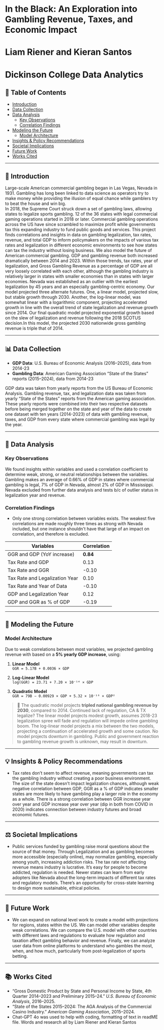 
# In the Black: An Exploration into Gambling Revenue, Taxes, and Economic Impact
# Liam Riener and Kieran Santos
# Dickinson College Data Analytics

## 📑 Table of Contents

- [Introduction](#-introduction)
- [Data Collection](#-data-collection)
- [Data Analysis](#-data-analysis)
  - [Key Observations](#key-observations)
  - [Correlation Findings](#correlation-findings)
- [Modeling the Future](#-modeling-the-future)
  - [Model Architecture](#model-architecture)
- [Insights & Policy Recommendations](#-insights--policy-recommendations)
- [Societal Implications](#-societal-implications)
- [Future Work](#-future-work)
- [Works Cited](#-works-cited)

---

## 📘 Introduction

Large-scale American commercial gambling began in Las Vegas, Nevada in 1931. Gambling has long been linked to data science as operators try to make money while providing the illusion of equal chance while gamblers try to beat the house and win big.  
In 2018, the Supreme Court struck down a set of gambling laws, allowing states to legalize sports gambling. 12 of the 36 states with legal commercial gaming operations started in 2018 or later. Commercial gambling operations across the US have since scrambled to maximize profit while governments tax this expanding industry to fund public goods and services. 
This project finds correlations and insights in data on gambling legalization, tax rates, revenue, and total GDP to inform policymakers on the impacts of various tax rates and legalization in different economic environments to see how states can tax the industry without losing business. We also model the future of American commercial gambling.
GDP and gambling revenue both increased dramatically between 2014 and 2023. Within those trends, tax rates, year of legalization, and Gross Gambling Revenue as a percentage of GDP are all very loosely correlated with each other, although the gambling industry is relatively larger in states with smaller economies than in states with larger economies. Nevada was established as an outlier with the earliest legalization by 45 years and an especially gambling-centric economy. 
Our model projected three alternate futures. One, a linear model, projected slow, but stable growth through 2030. Another, the log-linear model, was somewhat linear with a logarithmic component, projecting accelerated growth in line with the overall trend of state legalization and revenue growth since 2014. Our final quadratic model projected exponential growth based on the slew of legalization and revenue following the 2018 SCOTUS decision.In this model, the projected 2030 nationwide gross gambling revenue is triple that of 2014.


---

## 📊 Data Collection

- **GDP Data**: U.S. Bureau of Economic Analysis (2016–2025), data from 2014-23
- **Gambling Data**: American Gaming Association “State of the States” reports (2015–2024), data from 2014-23

GDP data was taken from yearly reports from the US Bureau of Economic Analysis. Gambling revenue, tax, and legalization data was taken from yearly “State of the States” reports from the American gaming association. These yearly reports were combined into their two respective datasets before being merged together on the state and year of the data to create one dataset with ten years (2014-2023) of data with gambling revenue, taxes, and GDP from every state where commercial gambling was legal by the year.


---

## 🔎 Data Analysis

### Key Observations

We found insights within variables and used a correlation coefficient to determine weak, strong, or neutral relationships between the variables. Gambling makes an average of 0.66% of GDP in states where commercial gambling is legal, 7% of GDP in Nevada, almost 2% of GDP in Mississippi. Nevada excluded from further data analysis and tests b/c of outlier status in legalization year and revenue. 

### Correlation Findings

- Only one strong correlation between variables exists. The weakest five correlations are made roughly three times as strong with Nevada included, but one instance shouldn't have that large of an impact on correlation, and therefore is excluded.

| Variables                            | Correlation |
|-------------------------------------|-------------|
| GGR and GDP (YoY increase)          | **0.84**    |
| Tax Rate and GDP                    | 0.13        |
| Tax Rate and GGR                    | -0.10       |
| Tax Rate and Legalization Year      | 0.10        |
| Tax Rate and Year of Data           | -0.10       |
| GDP and Legalization Year           | 0.12        |
| GDP and GGR as % of GDP             | -0.19       |

---

## 🔮 Modeling the Future

### Model Architecture

Due to weak correlations between most variables, we projected gambling revenue with based on a **5% yearly GDP increase**, using:

1. **Linear Model**  
   `GGR = 5.17B + 0.0036 × GDP`

2. **Log-Linear Model**  
   `log(GGR) = 23.71 + 7.20 × 10⁻¹⁴ × GDP`

3. **Quadratic Model**  
   `GGR = 79B − 0.00929 × GDP + 5.32 × 10⁻¹⁶ × GDP²`


> 🔮 The quadratic model projects **tripled national gambling revenue by 2030**, compared to 2014. Continued lack of regulation, CA & TX legalize?
> The linear model projects modest growth, assumes 2018-23 legalization spree will fade and regulation will impede online gambling boom.
> The log-linear model projects a mix between the two models, projecting a continuation of accelerated growth and some caution.
> No model projects downturn in gambling. Public and government reaction to gambling revenue growth is unknown, may result in downturn.

---

## 💡 Insights & Policy Recommendations

- Tax rates don’t seem to affect revenue, meaning governments can tax the gambling industry without creating a poor business environment. The size of the state doesn’t impact legalization chances, although weak negative correlation between GDP, GGR as a % of GDP indicates smaller states are more likely to have gambling play a larger role in the economy as a whole. There is a strong correlation between GGR increase year over year and GDP increase year over year (dip in both from COVID in 2020) indicates connection between industry futures and broad economic futures.
---

## ⚖️ Societal Implications

- Public services funded by gambling raise moral questions about the source of that money. Through Legalization and as gambling becomes more accessible (especially online), may normalize gambling, especially among youth, increasing addiction risks. The tax rate not affecting revenue means industry is lucrative. It’s easy for people to become addicted, regulation is needed. Newer states can learn from early adopters like Nevada about the long-term impacts of different tax rates and regulatory models. There’s an opportunity for cross-state learning to design more sustainable, ethical policies.
---

## 🔭 Future Work

- We can expand on national level work to create a model with projections for regions, states within the US. We can model other variables despite weak correlations. We can compare the U.S. model with other countries with different laws and regulations to evaluate how regulation and taxation affect gambling behavior and revenue. Finally, we can analyze user data from online platforms to understand who gambles the most, when, and how much, particularly from post-legalization of sports betting.

---

## 📚 Works Cited

- “Gross Domestic Product by State and Personal Income by State, 4th Quarter 2014–2023 and Preliminary 2015–24.” *U.S. Bureau of Economic Analysis*, 2016–2025.
- “State of the States 2015–2024: The AGA Analysis of the Commercial Casino Industry.” *American Gaming Association*, 2015–2024.
- Chat-GPT 4o was used to help with coding, formatting of text in readME file. Words and research all by Liam Riener and Kieran Santos

